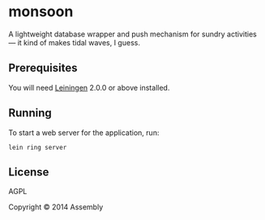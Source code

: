# monsoon

A lightweight database wrapper and push mechanism for sundry activities &mdash; it kind of makes tidal waves, I guess.

## Prerequisites

You will need [Leiningen][1] 2.0.0 or above installed.

[1]: https://github.com/technomancy/leiningen

## Running

To start a web server for the application, run:

    lein ring server

## License

AGPL

Copyright © 2014 Assembly
